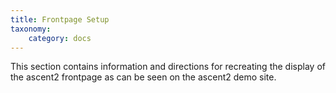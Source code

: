 ```yaml
---
title: Frontpage Setup
taxonomy:
    category: docs
---
```



This section contains information and directions for recreating the display of the ascent2 frontpage as can be seen on the ascent2 demo site.
